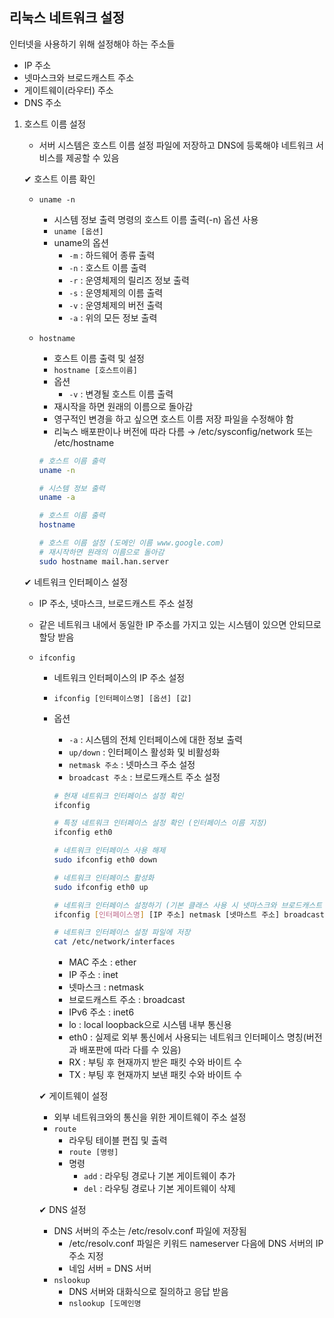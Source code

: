 리눅스 네트워크 설정
--

인터넷을 사용하기 위해 설정해야 하는 주소들

- IP 주소
- 넷마스크와 브로드캐스트 주소
- 게이트웨이(라우터) 주소
- DNS 주소

1. 호스트 이름 설정
    - 서버 시스템은 호스트 이름 설정 파일에 저장하고 DNS에 등록해야 네트워크 서비스를 제공할 수 있음

    ✔ 호스트 이름 확인

    - `uname -n`
        - 시스템 정보 출력 명령의 호스트 이름 출력(-n) 옵션 사용
        - `uname [옵션]`
        - uname의 옵션
            - `-m` : 하드웨어 종류 출력
            - `-n` : 호스트 이름 출력
            - `-r` : 운영체제의 릴리즈 정보 출력
            - `-s` : 운영체제의 이름 출력
            - `-v` : 운영체제의 버전 출력
            - `-a` : 위의 모든 정보 출력
    - `hostname`
        - 호스트 이름 출력 및 설정
        - `hostname [호스트이름]`
        - 옵션
            - `-v` : 변경될 호스트 이름 출력
        - 재시작을 하면 원래의 이름으로 돌아감
        - 영구적인 변경을 하고 싶으면 호스트 이름 저장 파일을 수정해야 함
        - 리눅스 배포판이나 버전에 따라 다름 → /etc/sysconfig/network 또는 /etc/hostname

        ```bash
        # 호스트 이름 출력
        uname -n

        # 시스템 정보 출력
        uname -a

        # 호스트 이름 출력
        hostname

        # 호스트 이름 설정 (도메인 이름 www.google.com)
        # 재시작하면 원래의 이름으로 돌아감
        sudo hostname mail.han.server
        ```

    ✔ 네트워크 인터페이스 설정

    - IP 주소, 넷마스크, 브로드캐스트 주소 설정
    - 같은 네트워크 내에서 동일한 IP 주소를 가지고 있는 시스템이 있으면 안되므로 할당 받음
    - `ifconfig`
        - 네트워크 인터페이스의 IP 주소 설정
        - `ifconfig [인터페이스명] [옵션] [값]`
        - 옵션
            - `-a` : 시스템의 전체 인터페이스에 대한 정보 출력
            - `up/down` : 인터페이스 활성화 및 비활성화
            - `netmask 주소` : 넷마스크 주소 설정
            - `broadcast 주소` : 브로드캐스트 주소 설정

            ```bash
            # 현재 네트워크 인터페이스 설정 확인
            ifconfig 

            # 특정 네트워크 인터페이스 설정 확인 (인터페이스 이름 지정)
            ifconfig eth0

            # 네트워크 인터페이스 사용 해제
            sudo ifconfig eth0 down

            # 네트워크 인터페이스 활성화
            sudo ifconfig eth0 up

            # 네트워크 인터페이스 설정하기 (기본 클래스 사용 시 넷마스크와 브로드캐스트 주소 생략 가능)
            ifconfig [인터페이스명] [IP 주소] netmask [넷마스트 주소] broadcast [브로드캐스트 주소]

            # 네트워크 인터페이스 설정 파일에 저장
            cat /etc/network/interfaces
            ```

            - MAC 주소 : ether
            - IP 주소 : inet
            - 넷마스크 : netmask
            - 브로드캐스트 주소 : broadcast
            - IPv6 주소 : inet6
            - lo : local loopback으로 시스템 내부 통신용
            - eth0 :  실제로 외부 통신에서 사용되는 네트워크 인터페이스 명칭(버전과 배포판에 따라 다를 수 있음)
            - RX : 부팅 후 현재까지 받은 패킷 수와 바이트 수
            - TX : 부팅 후 현재까지 보낸 패킷 수와 바이트 수

        ✔ 게이트웨이 설정

        - 외부 네트워크와의 통신을 위한 게이트웨이 주소 설정
        - `route`
            - 라우팅 테이블 편집 및 출력
            - `route [명령]`
            - 명령
                - `add` : 라우팅 경로나 기본 게이트웨이 추가
                - `del` : 라우팅 경로나 기본 게이트웨이 삭제

        ✔ DNS 설정

        - DNS 서버의 주소는 /etc/resolv.conf 파일에 저장됨
            - /etc/resolv.conf 파일은 키워드 nameserver 다음에 DNS 서버의 IP 주소 지정
            - 네임 서버 = DNS 서버
        - `nslookup`
            - DNS 서버와 대화식으로 질의하고 응답 받음
            - `nslookup [도메인명`

